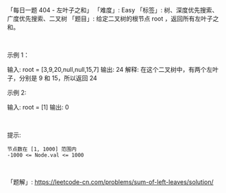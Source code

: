 「每日一题 404 - 左叶子之和」
「难度」: Easy
「标签」: 树、深度优先搜索、广度优先搜索、二叉树
「题目」: 给定二叉树的根节点 root ，返回所有左叶子之和。

 

示例 1：



输入: root = [3,9,20,null,null,15,7] 
输出: 24 
解释: 在这个二叉树中，有两个左叶子，分别是 9 和 15，所以返回 24


示例 2:

输入: root = [1]
输出: 0


 

提示:


	节点数在 [1, 1000] 范围内
	-1000 <= Node.val <= 1000


 


「题解」: https://leetcode-cn.com/problems/sum-of-left-leaves/solution/